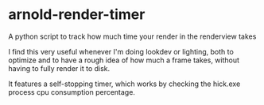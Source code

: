 # arnold-render-timer
A python script to track how much time your render in the renderview takes

I find this very useful whenever I'm doing lookdev or lighting, both to optimize and to have a rough idea of how much a frame takes, without having to fully render it to disk. 

It features a self-stopping timer, which works by checking the hick.exe process cpu consumption percentage.
